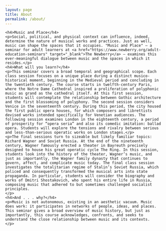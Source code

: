 ```yaml
---
layout: page
title: About
permalink: /about/
---
```


<div class="wrapper">

    <h4>Music and Place</h4>
    <p>Social, political, and physical context can influence, indeed, determine the nature of musical works and practices. Just as well, music can shape the spaces that it occupies. "Music and Place" – a seminar for adult learners at <a href="https://www.newberry.org/adult-education-seminars" target="_blank">The Newberry</a> – examines this ever-meaningful dialogue between music and the spaces in which it resides.</p>
    <h4>What will you learn?</h4>
    <p>This seminar covers a broad temporal and geographical scope. Each class session focuses on a unique place during a distinct musico-historical moment, beginning in the Medieval period and concluding in the twentieth century. The course starts in twelfth-century Paris, where the Notre Dame Cathedral inspired a proliferation of polyphonic music as grand as the cathedral itself. At this first session, students will contemplate the relationship between Gothic architecture and the first blossoming of polyphony. The second session considers Venice in the seventeenth century. During this period, the city housed the first public opera houses, for which composers and librettists devised works intended specifically for Venetian audiences. The following session examines London in the eighteenth century, a period of prosperity for “opera seria” and also its comedic imitation: ballad opera. Students will explore the tensions and rivalry between serious and less-than-serious operatic works on London stages.</p>
    <p>The final sessions turn to sizeable but likely familiar topics: Richard Wagner and Soviet Russia. At the end of the nineteenth century, Wagner famously erected a theater in Bayreuth precisely designed to house his great operatic cycle The Ring. In this session, students look into the history of the theater, Wagner’s music, and just as importantly, the Wagner family dynasty that continues to govern, affect, and complicate music today. The final class session investigates the totalitarian regime of Stalin’s Soviet Russia, which policed and consequently transformed the musical arts into state propaganda. In particular, students will consider the biography and works of Dmitri Shostakovich, who spent his entire life in Russia, composing music that adhered to but sometimes challenged socialist principles.
    </p>
    <h4>And . . . why?</h4>
    <p>Music is not autonomous, existing in an aesthetic vacuum. Music does work: it participates in networks of people, ideas, and places. This seminar gives a broad overview of music history, but just as importantly, this course acknowledges, confronts, and seeks to understand the close relationship between music and its contexts.
    </p>

</div>